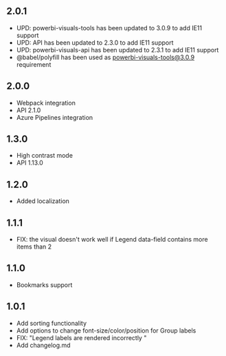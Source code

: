  ## 2.0.1
 * UPD: powerbi-visuals-tools has been updated to 3.0.9 to add IE11 support
 * UPD: API has been updated to 2.3.0 to add IE11 support
 * UPD: powerbi-visuals-api has been updated to 2.3.1 to add IE11 support
 * @babel/polyfill has been used as powerbi-visuals-tools@3.0.9 requirement

## 2.0.0
* Webpack integration
* API 2.1.0
* Azure Pipelines integration

## 1.3.0
* High contrast mode
* API 1.13.0

## 1.2.0
* Added localization

## 1.1.1
* FIX: the visual doesn't work well if Legend data-field contains more items than 2

## 1.1.0
* Bookmarks support

## 1.0.1
* Add sorting functionality
* Add options to change font-size/color/position for Group labels
* FIX: "Legend labels are rendered incorrectly "
* Add changelog.md